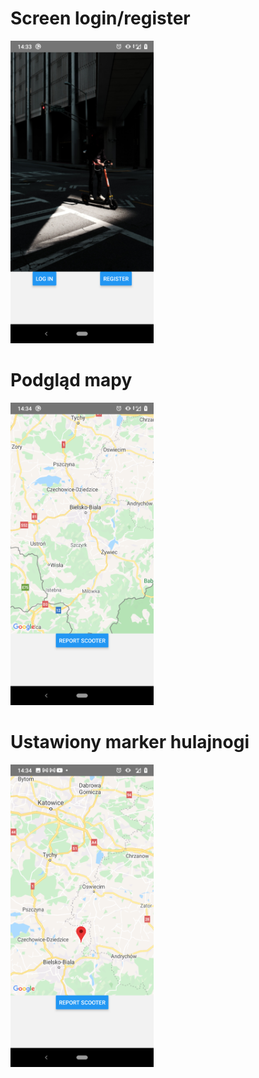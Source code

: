 # Screen login/register
<img src="https://github.com/dseer0/ScooterFinderApp/raw/master/loginscreen.png" width="229" height="484"></img>
# Podgląd mapy
<img src="https://github.com/dseer0/ScooterFinderApp/raw/master/reportscooter.png" width="229" height="484"></img>
# Ustawiony marker hulajnogi
<img src="https://github.com/dseer0/ScooterFinderApp/raw/master/marker.png" width="229" height="484"></img>




